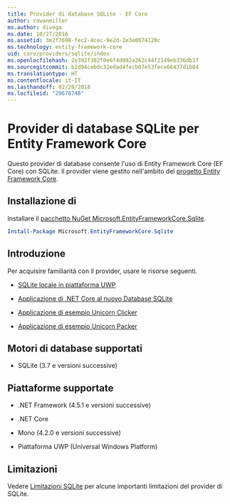 ```yaml
---
title: Provider di database SQLite - EF Core
author: rowanmiller
ms.author: divega
ms.date: 10/27/2016
ms.assetid: 3e2f7698-fec2-4cec-9e2d-2e3e0074120c
ms.technology: entity-framework-core
uid: core/providers/sqlite/index
ms.openlocfilehash: 2e392f382f0e6f4d092a362c44f2149eb336db17
ms.sourcegitcommit: b2d94cebdc32edad4fecb07e53fece66437d1b04
ms.translationtype: HT
ms.contentlocale: it-IT
ms.lasthandoff: 02/28/2018
ms.locfileid: "29678748"
---
```

# <a name="sqlite-ef-core-database-provider"></a>Provider di database SQLite per Entity Framework Core

Questo provider di database consente l'uso di Entity Framework Core (EF Core) con SQLite. Il provider viene gestito nell'ambito del [progetto Entity Framework Core](https://github.com/aspnet/EntityFrameworkCore).

## <a name="install"></a>Installazione di

Installare il [pacchetto NuGet Microsoft.EntityFrameworkCore.Sqlite](https://www.nuget.org/packages/Microsoft.EntityFrameworkCore.Sqlite/).

``` powershell
Install-Package Microsoft.EntityFrameworkCore.Sqlite
```

## <a name="get-started"></a>Introduzione

Per acquisire familiarità con il provider, usare le risorse seguenti.
* [SQLite locale in piattaforma UWP](../../get-started/uwp/getting-started.md)

* [Applicazione di .NET Core al nuovo Database SQLite](../../get-started/netcore/new-db-sqlite.md)

* [Applicazione di esempio Unicorn Clicker](https://github.com/rowanmiller/UnicornStore/tree/master/UnicornClicker/UWP)

* [Applicazione di esempio Unicorn Packer](https://github.com/rowanmiller/UnicornStore/tree/master/UnicornPacker)

## <a name="supported-database-engines"></a>Motori di database supportati

* SQLite (3.7 e versioni successive)

## <a name="supported-platforms"></a>Piattaforme supportate

* .NET Framework (4.5.1 e versioni successive)

* .NET Core

* Mono (4.2.0 e versioni successive)

* Piattaforma UWP (Universal Windows Platform)

## <a name="limitations"></a>Limitazioni

Vedere [Limitazioni SQLite](limitations.md) per alcune importanti limitazioni del provider di SQLite.
